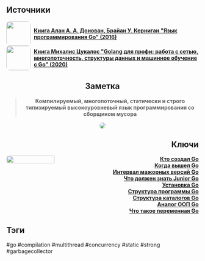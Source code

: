 <h2 align="left">Источники</h2>
<div style="text-align: left">
	<ul style="padding: 0; list-style-type: none; display: flex; flex-direction: column; align-items: left;">
		<li style="display: flex; align-items: center">
			<img
			style="border-radius: 8px; margin-right: 8px; width: 64px; height: 64px; object-fit: cover"
			src="https://sun9-10.userapi.com/impf/c840132/v840132618/2369c/RxOhUx5AZ8I.jpg?size=838x1200&quality=96&sign=5d8a28b7c219c3e3d1701d96d34bc85c&type=album"
			/>
			<strong><a href="https://vk.com/wall-54530371_155159">Книга Алан А. А. Донован, Брайан У. Керниган "Язык программирования Go" (2016)</a></strong>
	    </li>
	    <li style="display: flex; align-items: center">
			<img
			style="border-radius: 8px; margin-right: 8px; width: 64px; height: 64px; object-fit: cover"
			src="https://sun9-21.userapi.com/impg/BzwfgnHla1jSpRfQFGMTtNmAByGtbCB7xdJZJw/3dXII-HzNDU.jpg?size=490x682&quality=96&sign=63a3397344c18e7a2ea2c2a2f9568f04&type=album"
			/>
			<strong><a href="https://vk.com/wall-167789771_1523">Книга Михалис Цукалос "Golang для профи: работа с сетью, многопоточность, структуры данных и машинное обучение с Go" (2020)</a></strong>
		</li>
	</ul>
</div>
<h2 align="center">Заметка</h2>
<blockquote align="center">
	<strong><p>Компилируемый, многопоточный, статически и строго типизируемый высокоуровневый язык программирования со сборщиком мусора</p></strong>
</blockquote>
<center>
<img style="border-radius: 8px;" src="https://i.pinimg.com/originals/f0/1f/69/f01f692c14ed47421cbc564ae4bf0ed3.png" />
</center>
<h2 align="right">Ключи</h2>
<div style="display: flex; align-items: flex-start;">
  <img style="border-radius: 8px;" src="https://knowasap.com/wp-content/uploads/2020/04/golang.png" width="50%" />
  <ul style="list-style-type: none; margin: 0; padding: 0; text-align: right; flex-grow: 1;">
    <li><strong><a href="obsidian://open?file=Go/Кто создал Go">Кто создал Go</a></strong></li>
    <li><strong><a href="obsidian://open?file=Go/Когда вышел Go">Когда вышел Go</a></strong></li>
    <li><strong><a href="obsidian://open?file=Go/Интервал мажорных версий Go">Интервал мажорных версий Go</a></strong></li>
    <li><strong><a href="obsidian://open?file=Go/Что должен знать Junior Go">Что должен знать Junior Go</a></strong></li>
    <li><strong><a href="obsidian://open?file=Go/Установка Go">Установка Go</a></strong></li>
    <li><strong><a href="obsidian://open?file=Go/Структура программы Go">Структура программы Go</a></strong></li>
    <li><strong><a href="obsidian://open?file=Go/Структура каталогов Go">Структура каталогов Go</a></strong></li>
    <li><strong><a href="obsidian://open?file=Go/Object Oriented Programming/Аналог ООП Go">Аналог ООП Go</a></strong></li>
    <li><strong><a href="obsidian://open?file=Go/Variables/Что такое переменная Go">Что такое переменная Go</a></strong></li>
  </ul>
</div>
<h2 align="left">Тэги</h2>
#go #compilation #multithread #concurrency #static #strong #garbagecollector